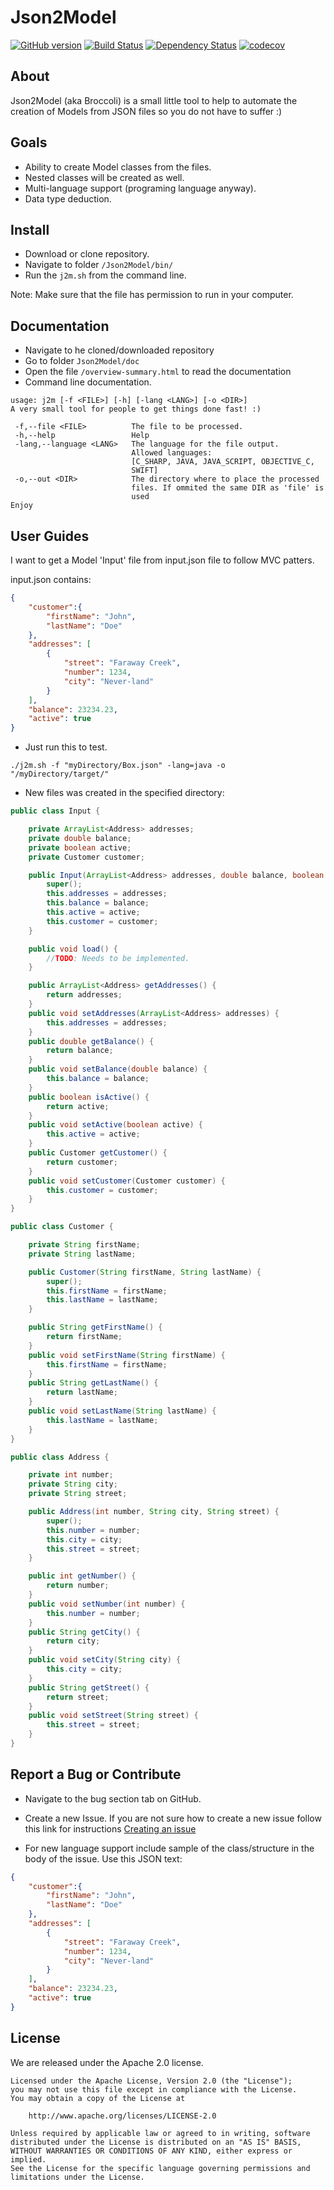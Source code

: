 # Json2Model
[![GitHub version](https://badge.fury.io/gh/fredlo2010%2FJson2Model.svg)](https://badge.fury.io/gh/fredlo2010%2FJson2Model)
[![Build Status](https://travis-ci.org/fredlo2010/Json2Model.svg?branch=master)](https://travis-ci.org/fredlo2010/Json2Model)
[![Dependency Status](https://www.versioneye.com/user/projects/58c32fafc920cf003daa49df/badge.png)](https://www.versioneye.com/user/projects/58c32fafc920cf003daa49df)
[![codecov](https://codecov.io/gh/fredlo2010/Json2Model/branch/master/graph/badge.svg)](https://codecov.io/gh/fredlo2010/Json2Model)

## About

Json2Model (aka Broccoli) is a small little tool to help to automate the creation of Models from JSON files so you do not have to suffer :)

## Goals
- Ability to create Model classes from the files.
- Nested classes will be created as well.
- Multi-language support (programing language anyway).
- Data type deduction.

## Install
- Download or clone repository.
- Navigate to folder ````/Json2Model/bin/````
- Run the ````j2m.sh```` from the command line.

Note: Make sure that the file has permission to run in your computer.

## Documentation 
- Navigate to he cloned/downloaded repository
- Go to folder ````Json2Model/doc````
- Open the file ````/overview-summary.html```` to read the documentation
- Command line documentation.
````
usage: j2m [-f <FILE>] [-h] [-lang <LANG>] [-o <DIR>]
A very small tool for people to get things done fast! :)

 -f,--file <FILE>          The file to be processed.
 -h,--help                 Help
 -lang,--language <LANG>   The language for the file output.
                           Allowed languages:
                           [C_SHARP, JAVA, JAVA_SCRIPT, OBJECTIVE_C,
                           SWIFT]
 -o,--out <DIR>            The directory where to place the processed
                           files. If ommited the same DIR as 'file' is
                           used
Enjoy
````


## User Guides
I want to get a Model 'Input' file from input.json file to follow MVC patters.

input.json contains:
````json
{
	"customer":{
		"firstName": "John",
		"lastName": "Doe"
	},
	"addresses": [
		{
			"street": "Faraway Creek",
			"number": 1234,
			"city":	"Never-land"
		}
	],
	"balance": 23234.23,
	"active": true
}
````

- Just run this to test.
````
./j2m.sh -f "myDirectory/Box.json" -lang=java -o "/myDirectory/target/"
````

- New files was created in the specified directory:

````java
public class Input {

	private ArrayList<Address> addresses;
	private double balance;
	private boolean active;
	private Customer customer;

	public Input(ArrayList<Address> addresses, double balance, boolean active, Customer customer) {
		super();
		this.addresses = addresses;
		this.balance = balance;
		this.active = active;
		this.customer = customer;
	}

	public void load() {
		//TODO: Needs to be implemented.
	}

	public ArrayList<Address> getAddresses() {
		return addresses;
	}
	public void setAddresses(ArrayList<Address> addresses) {
		this.addresses = addresses;
	}
	public double getBalance() {
		return balance;
	}
	public void setBalance(double balance) {
		this.balance = balance;
	}
	public boolean isActive() {
		return active;
	}
	public void setActive(boolean active) {
		this.active = active;
	}
	public Customer getCustomer() {
		return customer;
	}
	public void setCustomer(Customer customer) {
		this.customer = customer;
	}
}

public class Customer {

	private String firstName;
	private String lastName;

	public Customer(String firstName, String lastName) {
		super();
		this.firstName = firstName;
		this.lastName = lastName;
	}

	public String getFirstName() {
		return firstName;
	}
	public void setFirstName(String firstName) {
		this.firstName = firstName;
	}
	public String getLastName() {
		return lastName;
	}
	public void setLastName(String lastName) {
		this.lastName = lastName;
	}
}

public class Address {

	private int number;
	private String city;
	private String street;

	public Address(int number, String city, String street) {
		super();
		this.number = number;
		this.city = city;
		this.street = street;
	}

	public int getNumber() {
		return number;
	}
	public void setNumber(int number) {
		this.number = number;
	}
	public String getCity() {
		return city;
	}
	public void setCity(String city) {
		this.city = city;
	}
	public String getStreet() {
		return street;
	}
	public void setStreet(String street) {
		this.street = street;
	}
}
````

## Report a Bug or Contribute

- Navigate to the bug section tab on GitHub.
- Create a new Issue. If you are not sure how to create a new issue follow this link for instructions [Creating an issue](https://help.github.com/articles/creating-an-issue/)

- For new language support include sample of the class/structure in the body of the issue. Use this JSON text:

````json
{
	"customer":{
		"firstName": "John",
		"lastName": "Doe"
	},
	"addresses": [
		{
			"street": "Faraway Creek",
			"number": 1234,
			"city":	"Never-land"
		}
	],
	"balance": 23234.23,
	"active": true
}
````

## License

We are released under the Apache 2.0 license.

````
Licensed under the Apache License, Version 2.0 (the "License");
you may not use this file except in compliance with the License.
You may obtain a copy of the License at

    http://www.apache.org/licenses/LICENSE-2.0

Unless required by applicable law or agreed to in writing, software
distributed under the License is distributed on an "AS IS" BASIS,
WITHOUT WARRANTIES OR CONDITIONS OF ANY KIND, either express or implied.
See the License for the specific language governing permissions and
limitations under the License.
````
